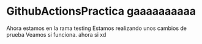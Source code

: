 # GithubActionsPractica gaaaaaaaaaa
Ahora estamos en la rama testing 
Estamos realizando unos cambios de prueba
Veamos si funciona. ahora si xd 